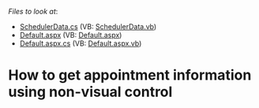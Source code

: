<!-- default file list -->
*Files to look at*:

* [SchedulerData.cs](./CS/WebSite/App_Code/SchedulerData.cs) (VB: [SchedulerData.vb](./VB/WebSite/App_Code/SchedulerData.vb))
* [Default.aspx](./CS/WebSite/Default.aspx) (VB: [Default.aspx](./VB/WebSite/Default.aspx))
* [Default.aspx.cs](./CS/WebSite/Default.aspx.cs) (VB: [Default.aspx.vb](./VB/WebSite/Default.aspx.vb))
<!-- default file list end -->
# How to get appointment information using non-visual control
